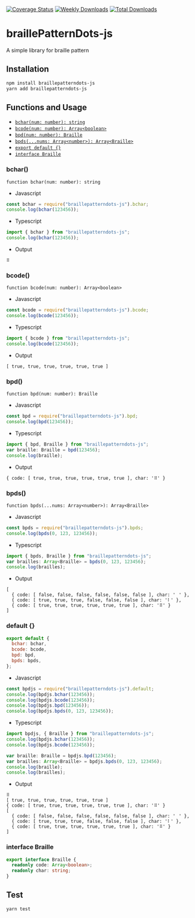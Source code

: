 [![Coverage Status](https://coveralls.io/repos/github/hseoy/braillePatternDots-js/badge.svg?branch=main)](https://coveralls.io/github/hseoy/braillePatternDots-js?branch=main)
[![Weekly Downloads](https://img.shields.io/npm/dw/braillepatterndots-js)](https://www.npmjs.com/package/braillepatterndots-js)
[![Total Downloads](https://img.shields.io/npm/dt/braillepatterndots-js)](https://www.npmjs.com/package/braillepatterndots-js)

# braillePatternDots-js

A simple library for braille pattern

## Installation

```sh
npm install braillepatterndots-js
yarn add braillepatterndots-js
```

## Functions and Usage

- [`bchar(num: number): string`](#bchar)
- [`bcode(num: number): Array<boolean>`](#bcode)
- [`bpd(num: number): Braille`](#bpd)
- [`bpds(...nums: Array<number>): Array<Braille>`](#bpds)
- [`export default {}`](#default)
- [`interface Braille`](#interface-braille)

### bchar()

`function bchar(num: number): string`

- Javascript

```js
const bchar = require("braillepatterndots-js").bchar;
console.log(bchar(123456));
```

- Typescript

```ts
import { bchar } from "braillepatterndots-js";
console.log(bchar(123456));
```

- Output

```
⠿
```

### bcode()

`function bcode(num: number): Array<boolean>`

- Javascript

```js
const bcode = require("braillepatterndots-js").bcode;
console.log(bcode(123456));
```

- Typescript

```ts
import { bcode } from "braillepatterndots-js";
console.log(bcode(123456));
```

- Output

```
[ true, true, true, true, true, true ]
```

### bpd()

`function bpd(num: number): Braille`

- Javascript

```js
const bpd = require("braillepatterndots-js").bpd;
console.log(bpd(123456));
```

- Typescript

```ts
import { bpd, Braille } from "braillepatterndots-js";
var braille: Braille = bpd(123456);
console.log(braille);
```

- Output

```
{ code: [ true, true, true, true, true, true ], char: '⠿' }
```

### bpds()

`function bpds(...nums: Array<number>): Array<Braille>`

- Javascript

```js
const bpds = require("braillepatterndots-js").bpds;
console.log(bpds(0, 123, 123456));
```

- Typescript

```ts
import { bpds, Braille } from "braillepatterndots-js";
var brailles: Array<Braille> = bpds(0, 123, 123456);
console.log(brailles);
```

- Output

```
[
  { code: [ false, false, false, false, false, false ], char: '⠀' },
  { code: [ true, true, true, false, false, false ], char: '⠇' },
  { code: [ true, true, true, true, true, true ], char: '⠿' }
]
```

### default {}

```js
export default {
  bchar: bchar,
  bcode: bcode,
  bpd: bpd,
  bpds: bpds,
};
```

- Javascript

```js
const bpdjs = require("braillepatterndots-js").default;
console.log(bpdjs.bchar(123456));
console.log(bpdjs.bcode(123456));
console.log(bpdjs.bpd(123456));
console.log(bpdjs.bpds(0, 123, 123456));
```

- Typescript

```ts
import bpdjs, { Braille } from "braillepatterndots-js";
console.log(bpdjs.bchar(123456));
console.log(bpdjs.bcode(123456));

var braille: Braille = bpdjs.bpd(123456);
var brailles: Array<Braille> = bpdjs.bpds(0, 123, 123456);
console.log(braille);
console.log(brailles);
```

- Output

```
⠿
[ true, true, true, true, true, true ]
{ code: [ true, true, true, true, true, true ], char: '⠿' }
[
  { code: [ false, false, false, false, false, false ], char: '⠀' },
  { code: [ true, true, true, false, false, false ], char: '⠇' },
  { code: [ true, true, true, true, true, true ], char: '⠿' }
]
```

### interface Braille

```ts
export interface Braille {
  readonly code: Array<boolean>;
  readonly char: string;
}
```

## Test

```sh
yarn test
```
